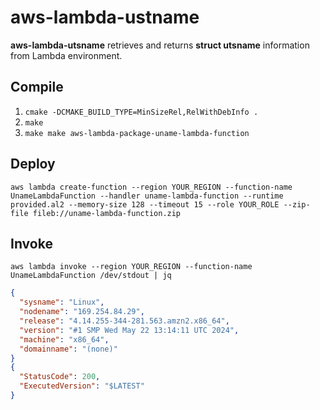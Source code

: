 # aws-lambda-ustname

**aws-lambda-utsname** retrieves and returns **struct utsname** information from Lambda environment.

## Compile

1. `cmake -DCMAKE_BUILD_TYPE=MinSizeRel,RelWithDebInfo .`
2. `make`
3. `make make aws-lambda-package-uname-lambda-function`

## Deploy

`aws lambda create-function --region YOUR_REGION --function-name UnameLambdaFunction --handler uname-lambda-function --runtime provided.al2 --memory-size 128 --timeout 15 --role YOUR_ROLE --zip-file fileb://uname-lambda-function.zip`

## Invoke

`aws lambda invoke --region YOUR_REGION --function-name UnameLambdaFunction /dev/stdout | jq`

```json
{
  "sysname": "Linux",
  "nodename": "169.254.84.29",
  "release": "4.14.255-344-281.563.amzn2.x86_64",
  "version": "#1 SMP Wed May 22 13:14:11 UTC 2024",
  "machine": "x86_64",
  "domainname": "(none)"
}
{
  "StatusCode": 200,
  "ExecutedVersion": "$LATEST"
}
```
